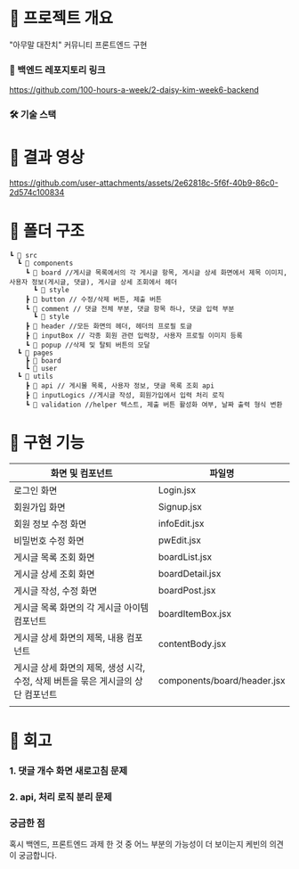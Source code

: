 # 📌 프로젝트 개요
"아무말 대잔치" 커뮤니티 프론트엔드 구현

### 🔗 백엔드 레포지토리 링크
https://github.com/100-hours-a-week/2-daisy-kim-week6-backend

### 🛠️ 기술 스택

# 📌 결과 영상
https://github.com/user-attachments/assets/2e62818c-5f6f-40b9-86c0-2d574c100834

# 📌 폴더 구조
```
┗ 📂 src
  ┗ 📂 components
    ┗ 📂 board //게시글 목록에서의 각 게시글 항목, 게시글 상세 화면에서 제목 이미지, 사용자 정보(게시글, 댓글), 게시글 상세 조회에서 헤더
      ┗ 📂 style
    ┣ 📂 button // 수정/삭제 버튼, 제출 버튼
    ┗ 📂 comment // 댓글 전체 부분, 댓글 항목 하나, 댓글 입력 부분
      ┗ 📂 style
    ┣ 📂 header //모든 화면의 헤더, 헤더의 프로필 토글
    ┣ 📂 inputBox // 각종 회원 관련 입력창, 사용자 프로필 이미지 등록
    ┗ 📂 popup //삭제 및 탈퇴 버튼의 모달
  ┗ 📂 pages
    ┣ 📂 board 
    ┗ 📂 user
  ┗ 📂 utils
    ┣ 📂 api // 게시물 목록, 사용자 정보, 댓글 목록 조회 api
    ┣ 📂 inputLogics //게시글 작성, 회원가입에서 입력 처리 로직
    ┗ 📂 validation //helper 텍스트, 제출 버튼 활성화 여부, 날짜 출력 형식 변환
```

# 📌 구현 기능
| 화면 및 컴포넌트 | 파일명 |
| --- | --- |
| 로그인 화면 | Login.jsx |
| 회원가입 화면 | Signup.jsx |
| 회원 정보 수정 화면 | infoEdit.jsx |
| 비밀번호 수정 화면 | pwEdit.jsx |
| 게시글 목록 조회 화면 | boardList.jsx |
| 게시글 상세 조회 화면 | boardDetail.jsx |
| 게시글 작성, 수정 화면 | boardPost.jsx |
| 게시글 목록 화면의 각 게시글 아이템 컴포넌트 | boardItemBox.jsx |
| 게시글 상세 화면의 제목, 내용 컴포넌트 | contentBody.jsx |
| 게시글 상세 화면의 제목, 생성 시각, 수정, 삭제 버튼을 묶은 게시글의 상단 컴포넌트 | components/board/header.jsx |
|  | |

# 📌 회고
### 1. 댓글 개수 화면 새로고침 문제
### 2. api, 처리 로직 분리 문제


### 궁금한 점
혹시 백엔드, 프론트엔드 과제 한 것 중 어느 부분의 가능성이 더 보이는지 케빈의 의견이 궁금합니다.
